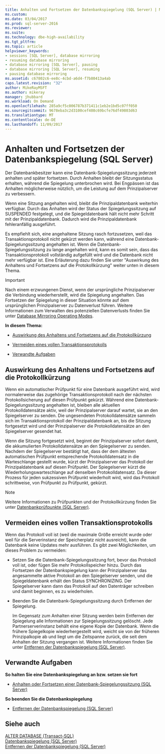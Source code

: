 ```yaml
---
title: Anhalten und Fortsetzen der Datenbankspiegelung (SQL Server) | Microsoft-Dokumentation
ms.custom: 
ms.date: 03/04/2017
ms.prod: sql-server-2016
ms.reviewer: 
ms.suite: 
ms.technology: dbe-high-availability
ms.tgt_pltfrm: 
ms.topic: article
helpviewer_keywords:
- sessions [SQL Server], database mirroring
- resuming database mirroring
- database mirroring [SQL Server], pausing
- database mirroring [SQL Server], resuming
- pausing database mirroring
ms.assetid: c67802c6-ee8c-4cbd-a6d4-f7b80413a4ab
caps.latest.revision: "32"
author: MikeRayMSFT
ms.author: mikeray
manager: jhubbard
ms.workload: On Demand
ms.openlocfilehash: 285a9cf5c006787b371411c1eb2e1bd5c07ff050
ms.sourcegitcommit: 9678eba3c2d3100cef408c69bcfe76df49803d63
ms.translationtype: MT
ms.contentlocale: de-DE
ms.lasthandoff: 11/09/2017
---
```

# <a name="pausing-and-resuming-database-mirroring-sql-server"></a>Anhalten und Fortsetzen der Datenbankspiegelung (SQL Server)
  Der Datenbankbesitzer kann eine Datenbank-Spiegelungssitzung jederzeit anhalten und später fortsetzen. Durch Anhalten bleibt der Sitzungsstatus erhalten, während die Spiegelung unterbrochen wird. Bei Engpässen ist das Anhalten möglicherweise nützlich, um die Leistung auf dem Prinzipalserver zu verbessern.  
  
 Wenn eine Sitzung angehalten wird, bleibt die Prinzipaldatenbank weiterhin verfügbar. Durch das Anhalten wird der Status der Spiegelungssitzung auf SUSPENDED festgelegt, und die Spiegeldatenbank hält nicht mehr Schritt mit der Prinzipaldatenbank. Dadurch wird die Prinzipaldatenbank fehleranfällig ausgeführt.  
  
 Es empfiehlt sich, eine angehaltene Sitzung rasch fortzusetzen, weil das Transaktionsprotokoll nicht gekürzt werden kann, während eine Datenbank-Spiegelungssitzung angehalten ist. Wenn die Datenbank-Spiegelungssitzung zu lange angehalten wird, kann es somit sein, dass das Transaktionsprotokoll vollständig aufgefüllt wird und die Datenbank nicht mehr verfügbar ist. Eine Erläuterung dazu finden Sie unter "Auswirkung des Anhaltens und Fortsetzens auf die Protokollkürzung" weiter unten in diesem Thema.  
  
> [!IMPORTANT]  
>  Nach einem erzwungenen Dienst, wenn der ursprüngliche Prinzipalserver die Verbindung wiederherstellt, wird die Spiegelung angehalten. Das Fortsetzen der Spiegelung in dieser Situation könnte auf dem ursprünglichen Prinzipalserver zu Datenverlust führen. Weitere Informationen zum Verwalten des potenziellen Datenverlusts finden Sie unter [Database Mirroring Operating Modes](../../database-engine/database-mirroring/database-mirroring-operating-modes.md).  
  
 **In diesem Thema:**  
  
-   [Auswirkung des Anhaltens und Fortsetzens auf die Protokollkürzung](#EffectOnLogTrunc)  
  
-   [Vermeiden eines vollen Transaktionsprotokolls](#AvoidFullLog)  
  
-   [Verwandte Aufgaben](#RelatedTasks)  
  
##  <a name="EffectOnLogTrunc"></a> Auswirkung des Anhaltens und Fortsetzens auf die Protokollkürzung  
 Wenn ein automatischer Prüfpunkt für eine Datenbank ausgeführt wird, wird normalerweise das zugehörige Transaktionsprotokoll nach der nächsten Protokollsicherung auf diesen Prüfpunkt gekürzt. Während eine Datenbank-Spiegelungssitzung angehalten ist, bleiben alle aktuellen Protokolldatensätze aktiv, weil der Prinzipalserver darauf wartet, sie an den Spiegelserver zu senden. Die ungesendeten Protokolldatensätze sammeln sich im Transaktionsprotokoll der Prinzipaldatenbank an, bis die Sitzung fortgesetzt wird und der Prinzipalserver die Protokolldatensätze an den Spiegelserver gesendet hat.  
  
 Wenn die Sitzung fortgesetzt wird, beginnt der Prinzipalserver sofort damit, die akkumulierten Protokolldatensätze an den Spiegelserver zu senden. Nachdem der Spiegelserver bestätigt hat, dass der dem ältesten automatischen Prüfpunkt entsprechende Protokolldatensatz in die Warteschlange gestellt wurde, kürzt der Prinzipalserver das Protokoll der Prinzipaldatenbank auf diesen Prüfpunkt. Der Spiegelserver kürzt die Wiederholungswarteschlange auf denselben Protokolldatensatz. Da dieser Prozess für jeden sukzessiven Prüfpunkt wiederholt wird, wird das Protokoll schrittweise, von Prüfpunkt zu Prüfpunkt, gekürzt.  
  
> [!NOTE]  
>  Weitere Informationen zu Prüfpunkten und der Protokollkürzung finden Sie unter [Datenbankprüfpunkte &#40;SQL Server&#41;](../../relational-databases/logs/database-checkpoints-sql-server.md).  
  
##  <a name="AvoidFullLog"></a> Vermeiden eines vollen Transaktionsprotokolls  
 Wenn das Protokoll voll ist (weil die maximale Größe erreicht wurde oder weil für die Serverinstanz der Speicherplatz nicht ausreicht), kann die Datenbank keine Updates mehr ausführen. Es gibt zwei Möglichkeiten, um dieses Problem zu vermeiden:  
  
-   Setzen Sie die Datenbank-Spiegelungssitzung fort, bevor das Protokoll voll ist, oder fügen Sie mehr Protokollspeicher hinzu. Durch das Fortsetzen der Datenbankspiegelung kann der Prinzipalserver das angesammelte aktive Protokoll an den Spiegelserver senden, und die Spiegeldatenbank erhält den Status SYNCHRONIZING. Der Spiegelserver kann dann das Protokoll auf den Datenträger schreiben und damit beginnen, es zu wiederholen.  
  
-   Beenden Sie die Datenbank-Spiegelungssitzung durch Entfernen der Spiegelung.  
  
     Im Gegensatz zum Anhalten einer Sitzung werden beim Entfernen der Spiegelung alle Informationen zur Spiegelungssitzung gelöscht. Jede Partnerserverinstanz behält eine eigene Kopie der Datenbank. Wenn die frühere Spiegelkopie wiederhergestellt wird, weicht sie von der früheren Prinzipalkopie ab und liegt um die Zeitspanne zurück, die seit dem Anhalten der Sitzung vergangen ist. Weitere Informationen finden Sie unter [Entfernen der Datenbankspiegelung &#40;SQL Server&#41;](../../database-engine/database-mirroring/removing-database-mirroring-sql-server.md).  
  
##  <a name="RelatedTasks"></a> Verwandte Aufgaben  
 **So halten Sie eine Datenbankspiegelung an bzw. setzen sie fort**  
  
-   [Anhalten oder Fortsetzen einer Datenbank-Spiegelungssitzung &#40;SQL Server&#41;](../../database-engine/database-mirroring/pause-or-resume-a-database-mirroring-session-sql-server.md)  
  
 **So beenden Sie die Datenbankspiegelung**  
  
-   [Entfernen der Datenbankspiegelung &#40;SQL Server&#41;](../../database-engine/database-mirroring/remove-database-mirroring-sql-server.md)  
  
## <a name="see-also"></a>Siehe auch  
 [ALTER DATABASE &#40;Transact-SQL&#41;](../../t-sql/statements/alter-database-transact-sql.md)   
 [Datenbankspiegelung &#40;SQL Server&#41;](../../database-engine/database-mirroring/database-mirroring-sql-server.md)   
 [Entfernen der Datenbankspiegelung &#40;SQL Server&#41;](../../database-engine/database-mirroring/removing-database-mirroring-sql-server.md)  
  
  
